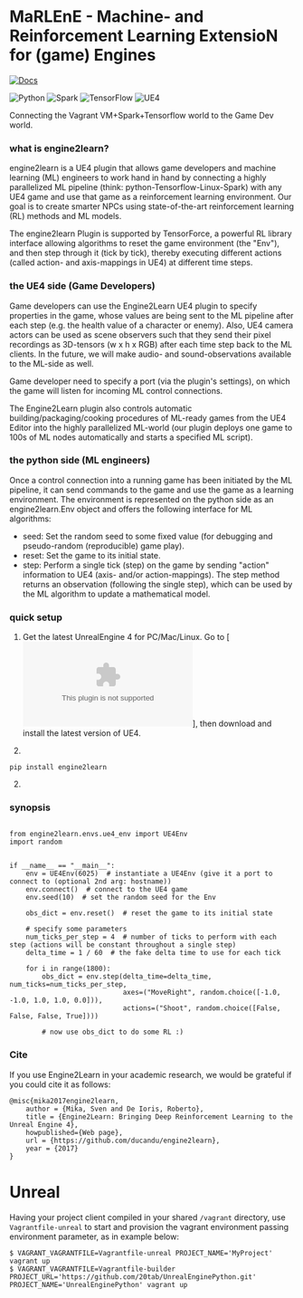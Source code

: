 MaRLEnE - Machine- and Reinforcement Learning ExtensioN for (game) Engines
==========================================================================

[![Docs](https://readthedocs.org/projects/engine2learn/badge)](http://engine2learn.readthedocs.io/en/latest/)


![Python](images/python-logo.png)
![Spark](images/spark-logo.png)
![TensorFlow](images/tensorflow-logo.png)
![UE4](images/ue4-logo.png)

Connecting the Vagrant VM+Spark+Tensorflow world to the Game Dev world.

### what is engine2learn?
engine2learn is a UE4 plugin that allows game developers and machine learning (ML) engineers
to work hand in hand by connecting a highly parallelized ML pipeline (think: python-Tensorflow-Linux-Spark) with
any UE4 game and use that game as a reinforcement learning environment.
Our goal is to create smarter NPCs using state-of-the-art reinforcement learning (RL) methods and ML models.

The engine2learn Plugin is supported by TensorForce, a powerful RL library interface allowing algorithms to reset the game
environment (the "Env"), and then step through it (tick by tick), thereby executing different actions (called action- and axis-mappings in UE4) at
different time steps.


### the UE4 side (Game Developers)
Game developers can use the Engine2Learn UE4 plugin to specify properties in the game, whose values are being sent to the ML
pipeline after each step (e.g. the health value of a character or enemy). Also, UE4 camera actors can be used as scene observers
such that they send their pixel recordings as 3D-tensors (w x h x RGB) after each time step back to the ML clients.
In the future, we will make audio- and sound-observations available to the ML-side as well.

Game developer need to specify a port (via the plugin's settings), on which the game will listen for incoming ML control connections.

The Engine2Learn plugin also controls automatic building/packaging/cooking procedures of ML-ready games from the UE4 Editor into the
highly parallelized ML-world (our plugin deploys one game to 100s of ML nodes automatically and starts a specified ML script).


### the python side (ML engineers)
Once a control connection into a running game has been initiated by the ML pipeline, it can send commands to the game and use the game as
a learning environment.
The environment is represented on the python side as an engine2learn.Env object and offers the following interface for ML algorithms:

- seed: Set the random seed to some fixed value (for debugging and pseudo-random (reproducible) game play).
- reset: Set the game to its initial state.
- step: Perform a single tick (step) on the game by sending "action" information to UE4 (axis- and/or action-mappings).
The step method returns an observation (following the single step), which can be used by the ML algorithm to update a mathematical model.

### quick setup
1) Get the latest UnrealEngine 4 for PC/Mac/Linux.
Go to [![UnrealEngine.com](unrealengine.com)], then download and install the latest version of UE4.

2)

```
pip install engine2learn
```

2) 


### synopsis
```python3

from engine2learn.envs.ue4_env import UE4Env
import random


if __name__ == "__main__":
    env = UE4Env(6025)  # instantiate a UE4Env (give it a port to connect to (optional 2nd arg: hostname))
    env.connect()  # connect to the UE4 game
    env.seed(10)  # set the random seed for the Env

    obs_dict = env.reset()  # reset the game to its initial state

    # specify some parameters
    num_ticks_per_step = 4  # number of ticks to perform with each step (actions will be constant throughout a single step)
    delta_time = 1 / 60  # the fake delta time to use for each tick

    for i in range(1800):
        obs_dict = env.step(delta_time=delta_time, num_ticks=num_ticks_per_step,
                            axes=("MoveRight", random.choice([-1.0, -1.0, 1.0, 1.0, 0.0])),
                            actions=("Shoot", random.choice([False, False, False, True])))

        # now use obs_dict to do some RL :)
```


### Cite

If you use Engine2Learn in your academic research, we would be grateful if you could cite it as follows:

```
@misc{mika2017engine2learn,
    author = {Mika, Sven and De Ioris, Roberto},
    title = {Engine2Learn: Bringing Deep Reinforcement Learning to the Unreal Engine 4},
    howpublished={Web page},
    url = {https://github.com/ducandu/engine2learn},
    year = {2017}
}
```


# Unreal

Having your project client compiled in your shared `/vagrant` directory, use `Vagrantfile-unreal` to start and provision the vagrant environment passing environment parameter, as in example below:

```
$ VAGRANT_VAGRANTFILE=Vagrantfile-unreal PROJECT_NAME='MyProject' vagrant up
$ VAGRANT_VAGRANTFILE=Vagrantfile-builder PROJECT_URL='https://github.com/20tab/UnrealEnginePython.git' PROJECT_NAME='UnrealEnginePython' vagrant up
``` 
